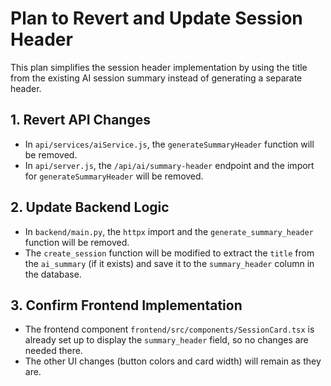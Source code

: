 # Plan to Revert and Update Session Header

This plan simplifies the session header implementation by using the title from the existing AI session summary instead of generating a separate header.

## 1. Revert API Changes

*   In `api/services/aiService.js`, the `generateSummaryHeader` function will be removed.
*   In `api/server.js`, the `/api/ai/summary-header` endpoint and the import for `generateSummaryHeader` will be removed.

## 2. Update Backend Logic

*   In `backend/main.py`, the `httpx` import and the `generate_summary_header` function will be removed.
*   The `create_session` function will be modified to extract the `title` from the `ai_summary` (if it exists) and save it to the `summary_header` column in the database.

## 3. Confirm Frontend Implementation

*   The frontend component `frontend/src/components/SessionCard.tsx` is already set up to display the `summary_header` field, so no changes are needed there.
*   The other UI changes (button colors and card width) will remain as they are.